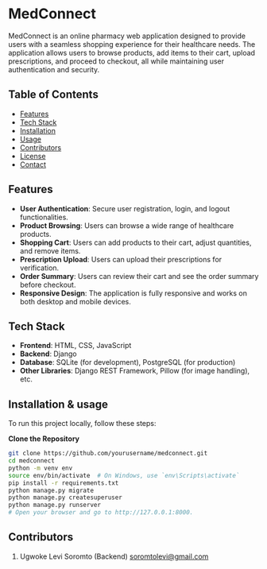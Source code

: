 # MedConnect

MedConnect is an online pharmacy web application designed to provide users with a seamless shopping experience for their healthcare needs. The application allows users to browse products, add items to their cart, upload prescriptions, and proceed to checkout, all while maintaining user authentication and security.

## Table of Contents

- [Features](#features)
- [Tech Stack](#tech-stack)
- [Installation](#installation)
- [Usage](#usage)
- [Contributors](#contributors)
- [License](#license)
- [Contact](#contact)

## Features

- **User Authentication**: Secure user registration, login, and logout functionalities.
- **Product Browsing**: Users can browse a wide range of healthcare products.
- **Shopping Cart**: Users can add products to their cart, adjust quantities, and remove items.
- **Prescription Upload**: Users can upload their prescriptions for verification.
- **Order Summary**: Users can review their cart and see the order summary before checkout.
- **Responsive Design**: The application is fully responsive and works on both desktop and mobile devices.

## Tech Stack

- **Frontend**: HTML, CSS, JavaScript
- **Backend**: Django
- **Database**: SQLite (for development), PostgreSQL (for production)
- **Other Libraries**: Django REST Framework, Pillow (for image handling), etc.

## Installation & usage

To run this project locally, follow these steps:

**Clone the Repository**
   ```bash
   git clone https://github.com/yourusername/medconnect.git
   cd medconnect
   python -m venv env
   source env/bin/activate  # On Windows, use `env\Scripts\activate` 
   pip install -r requirements.txt
   python manage.py migrate
   python manage.py createsuperuser
   python manage.py runserver
   # Open your browser and go to http://127.0.0.1:8000.
   ```

## Contributors
1.  Ugwoke Levi Soromto (Backend) [soromtolevi@gmail.com](mailto:soromtolevi@gmail.com) 

